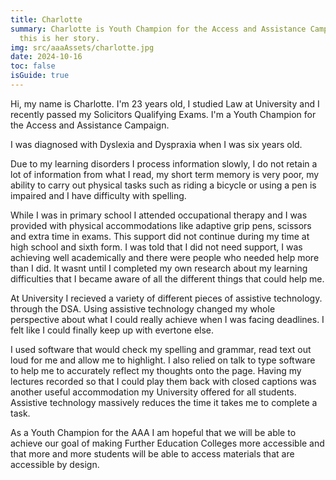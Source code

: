 ```yaml
---
title: Charlotte
summary: Charlotte is Youth Champion for the Access and Assistance Campaign,
  this is her story.
img: src/aaaAssets/charlotte.jpg
date: 2024-10-16
toc: false
isGuide: true
---
```

Hi, my name is Charlotte. I'm 23 years old, I studied Law at University and I recently passed my Solicitors Qualifying Exams. I'm a Youth Champion for the Access and Assistance Campaign.

I was diagnosed with Dyslexia and Dyspraxia when I was six years old. 

Due to my learning disorders I process information slowly, I do not retain a lot of information from what I read, my short term memory is very poor, my ability to carry out physical tasks such as riding a bicycle or using a pen is impaired and I have difficulty with spelling.

While I was in primary school I attended occupational therapy and I was provided with physical accommodations like adaptive grip pens, scissors and extra time in exams. This support did not continue during my time at high school and sixth form. I was told that I did not need support, I was achieving well academically and there were people who needed help more than I did. It wasnt until I completed my own research about my learning difficulties that I became aware of all the different things that could help me.

At University I recieved a variety of different pieces of assistive technology. through the DSA. Using assistive technology changed my whole perspective about what I could really achieve when I was facing deadlines. I felt like I could finally keep up with evertone else. 

I used software that would check my spelling and grammar, read text out loud for me and allow me to highlight. I also relied on talk to type software to help me to accurately reflect my thoughts onto the page. Having my lectures recorded so that I could play them back with closed captions was another useful accommodation my University offered for all students. Assistive technology massively reduces the time it takes me to complete a task.

As a Youth Champion for the AAA I am hopeful that we will be able to achieve our goal of making Further Education Colleges more accessible and that more and more students will be able to access materials that are accessible by design.
